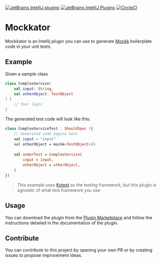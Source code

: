 [![JetBrains IntelliJ plugins](https://img.shields.io/jetbrains/plugin/d/15520?logo=Intellij%20IDEA&style=for-the-badge)](https://plugins.jetbrains.com/plugin/15520-fixkture)
[![JetBrains IntelliJ Plugins](https://img.shields.io/jetbrains/plugin/v/15520?label=PLUGIN&logo=IntelliJ%20IDEA&style=for-the-badge)](https://plugins.jetbrains.com/plugin/15520-fixkture)
[![CircleCI](https://img.shields.io/circleci/build/github/pelletier197/Mockkator?label=Circle%20CI&logo=circleci&style=for-the-badge)](https://app.circleci.com/pipelines/github/pelletier197/Fixkture)

[comment]: <> (<p align="center">)

[comment]: <> (  <img src="./logo/logo.png">)

[comment]: <> (</p>)

# Mockkator
Mockkator is an Intellij plugin you can use to generate [Mockk](https://github.com/mockk/mockk) boilerplate code in your unit tests.

## Example
Given a sample class 
```kotlin
class ComplexService(
    val input: String,
    val otherObject: TestObject
) {
    // Your logic
}
```

The generated test code will look like this:
```kotlin
class ComplexServiceTest : ShouldSpec ({
    // Generated code begins here
    val input = "input"
    val otherObject = mockk<TestObject>()
    
    val underTest = ComplexService(
        input = input,
        otherObject = otherObject,
    )
})
```
> This example uses [Kotest](https://github.com/kotest/kotest) as the testing framework, but this plugin is agnostic of what test framework you use


## Usage
You can download the plugin from the [Plugin Marketplace](https://plugins.jetbrains.com/plugin/15520-fixkture) and follow the instructions detailed in the documentation of the plugin.

## Contribute
You can contribute to this project by opening your own PR or by creating issues to propose improvement ideas. 
